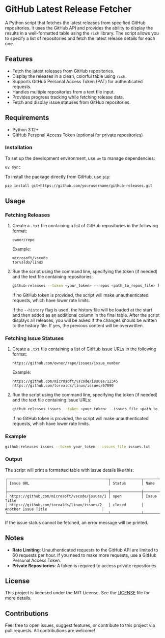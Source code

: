 # GitHub Latest Release Fetcher

A Python script that fetches the latest releases from specified GitHub repositories. It uses the GitHub API and provides the ability to display the results in a well-formatted table using the `rich` library. The script allows you to specify a list of repositories and fetch the latest release details for each one.

## Features

- Fetch the latest releases from GitHub repositories.
- Display the releases in a clean, colorful table using `rich`.
- Supports GitHub Personal Access Token (PAT) for authenticated requests.
- Handles multiple repositories from a text file input.
- Provides progress tracking while fetching release data.
- Fetch and display issue statuses from GitHub repositories.

## Requirements

- Python 3.12+
- GitHub Personal Access Token (optional for private repositories)

### Installation

To set up the development environment, use `uv` to manage dependencies:

```bash
uv sync
```

To install the package directly from GitHub, use `pip`:

```bash
pip install git+https://github.com/yourusername/github-releases.git
```

## Usage

### Fetching Releases

1. Create a `.txt` file containing a list of GitHub repositories in the following format:

    ```
    owner/repo
    ```

    Example:

    ```
    microsoft/vscode
    torvalds/linux
    ```

2. Run the script using the command line, specifying the token (if needed) and the text file containing repositories:

    ```bash
    github-releases --token <your_token> --repos <path_to_repos_file> [--history <path_to_history_file>]
    ```

   If no GitHub token is provided, the script will make unauthenticated requests, which have lower rate limits.

   If the `--history` flag is used, the history file will be loaded at the start and then added as an additional column in the final table. After the script displays all releases, you will be asked if the changes should be written to the history file. If yes, the previous content will be overwritten.

### Fetching Issue Statuses

1. Create a `.txt` file containing a list of GitHub issue URLs in the following format:

    ```
    https://github.com/owner/repo/issues/issue_number
    ```

    Example:

    ```
    https://github.com/microsoft/vscode/issues/12345
    https://github.com/torvalds/linux/issues/67890
    ```

2. Run the script using the command line, specifying the token (if needed) and the text file containing issue URLs:

    ```bash
    github-releases issues --token <your_token> --issues_file <path_to_issues_file>
    ```

   If no GitHub token is provided, the script will make unauthenticated requests, which have lower rate limits.

### Example

```bash
github-releases issues --token your_token --issues_file issues.txt
```

### Output

The script will print a formatted table with issue details like this:

```
┌──────────────────────────────────────────────┬──────────────┬─────────────────────────────────────────────┐
│ Issue URL                                    │ Status       │ Name                                        │
├──────────────────────────────────────────────┼──────────────┼─────────────────────────────────────────────┤
│ https://github.com/microsoft/vscode/issues/1 │ open         │ Issue Title                                 │
│ https://github.com/torvalds/linux/issues/2   │ closed       │ Another Issue Title                         │
└──────────────────────────────────────────────┴──────────────┴─────────────────────────────────────────────┘
```

If the issue status cannot be fetched, an error message will be printed.

## Notes

- **Rate Limiting**: Unauthenticated requests to the GitHub API are limited to 60 requests per hour. If you need to make more requests, use a GitHub Personal Access Token.
- **Private Repositories**: A token is required to access private repositories.

## License

This project is licensed under the MIT License. See the [LICENSE](LICENSE) file for more details.

## Contributions

Feel free to open issues, suggest features, or contribute to this project via pull requests. All contributions are welcome!